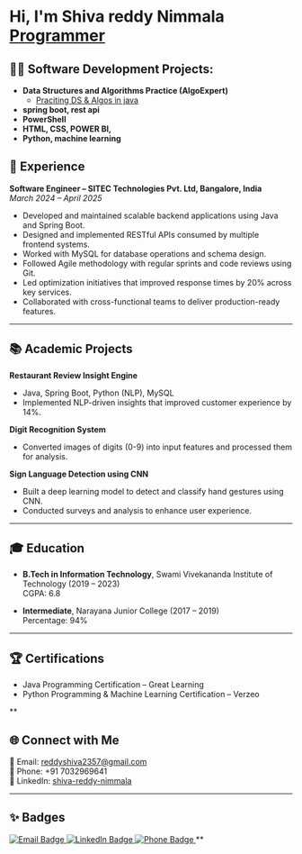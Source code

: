 <h1>Hi, I'm Shiva reddy Nimmala <br/><a href="https://github.com/shivareddy2357/github-portfolio">Programmer</a>

<h2>👨‍💻 Software Development Projects:</h2>

- <b>Data Structures and Algorithms Practice (AlgoExpert)</b>
  - [Praciting DS & Algos in java](https://github.com/shivareddy2357/DSA)
- <b>spring boot, rest api</b>
- <b>PowerShell</b>
- <b>HTML, CSS, POWER BI,</b>
- <b>Python, machine learning </b>
  
<h2>💼 Experience</h2>

<b>Software Engineer – SITEC Technologies Pvt. Ltd, Bangalore, India</b>  
<i>March 2024 – April 2025</i>  
- Developed and maintained scalable backend applications using Java and Spring Boot.  
- Designed and implemented RESTful APIs consumed by multiple frontend systems.  
- Worked with MySQL for database operations and schema design.  
- Followed Agile methodology with regular sprints and code reviews using Git.  
- Led optimization initiatives that improved response times by 20% across key services.  
- Collaborated with cross-functional teams to deliver production-ready features.  

---

<h2>📚 Academic Projects</h2>

<b>Restaurant Review Insight Engine</b>  
- Java, Spring Boot, Python (NLP), MySQL  
- Implemented NLP-driven insights that improved customer experience by 14%.  

<b>Digit Recognition System</b>  
- Converted images of digits (0-9) into input features and processed them for analysis.  

<b>Sign Language Detection using CNN</b>  
- Built a deep learning model to detect and classify hand gestures using CNN.  
- Conducted surveys and analysis to enhance user experience.  

---

<h2>🎓 Education</h2>

- <b>B.Tech in Information Technology</b>, Swami Vivekananda Institute of Technology (2019 – 2023)  
  CGPA: 6.8  

- <b>Intermediate</b>, Narayana Junior College (2017 – 2019)  
  Percentage: 94%  

---

<h2>🏆 Certifications</h2>

- Java Programming Certification – Great Learning  
- Python Programming & Machine Learning Certification – Verzeo

**<h2>🌐 Connect with Me</h2>

📧 Email: <a href="mailto:reddyshiva2357@gmail.com">reddyshiva2357@gmail.com</a>  
📱 Phone: ‪+91 7032969641‬  
🔗 LinkedIn: <a href="https://www.linkedin.com/in/shiva-reddy-nimmala-6659151b1?utm_source=share&utm_campaign=share_via&utm_content=profile&utm_medium=ios_app" target="_blank">shiva-reddy-nimmala</a>  

---

<h2>✨ Badges</h2>

<a href="mailto:reddyshiva2357@gmail.com">
  <img src="https://img.shields.io/badge/Email-Contact-red?style=for-the-badge&logo=gmail" alt="Email Badge"/>
</a>

<a href="https://www.linkedin.com/in/shiva-reddy-nimmala-6659151b1?utm_source=share&utm_campaign=share_via&utm_content=profile&utm_medium=ios_app" target="_blank">
  <img src="https://img.shields.io/badge/LinkedIn-Connect-blue?style=for-the-badge&logo=linkedin" alt="LinkedIn Badge"/>
</a>

<a href="tel:‪+917032969641‬">
  <img src="https://img.shields.io/badge/Phone-Call-green?style=for-the-badge&logo=whatsapp" alt="Phone Badge"/>
</a>**


<!--
**joshmadakor1/joshmadakor1** is a ✨ _special_ ✨ repository because its `README.md` (this file) appears on your GitHub profile.

Here are some ideas to get you started:

- 🔭 I’m currently working on ...
- 🌱 I’m currently learning ...
- 👯 I’m looking to collaborate on ...
- 🤔 I’m looking for help with ...
- 💬 Ask me about ...
- 📫 How to reach me: ...
- 😄 Pronouns: ...
- ⚡ Fun fact: ...
-->
